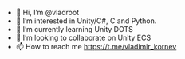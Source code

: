 - 👋 Hi, I’m @vladroot
- 👀 I’m interested in Unity/C#, C and Python.
- 🌱 I’m currently learning Unity DOTS
- 💞️ I’m looking to collaborate on Unity ECS
- 📫 How to reach me https://t.me/vladimir_kornev

<!---
vladroot/vladroot is a ✨ special ✨ repository because its `README.md` (this file) appears on your GitHub profile.
You can click the Preview link to take a look at your changes.
--->
